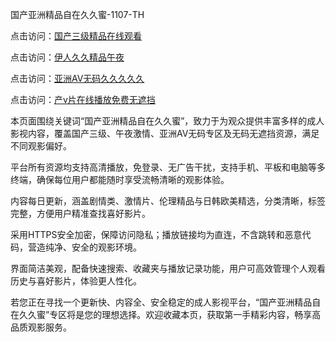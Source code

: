 国产亚洲精品自在久久蜜-1107-TH

点击访问：<a href="https://heiliaowt0d7p.pages.dev">国产三级精品在线观看</a>

点击访问：<a href="https://heiliaoxwd5i8.pages.dev">伊人久久精品午夜</a>

点击访问：<a href="https://heiliaoow5kzm.pages.dev">亚洲AV无码久久久久久</a>

点击访问：<a href="https://heiliaoga6s9v.pages.dev">产v片在线播放免费无遮挡</a>

本页面围绕关键词“国产亚洲精品自在久久蜜”，致力于为观众提供丰富多样的成人影视内容，覆盖国产三级、午夜激情、亚洲AV无码专区及无码无遮挡资源，满足不同观影偏好。

平台所有资源均支持高清播放，免登录、无广告干扰，支持手机、平板和电脑等多终端，确保每位用户都能随时享受流畅清晰的观影体验。

内容每日更新，涵盖剧情类、激情片、伦理精品与日韩欧美精选，分类清晰，标签完整，方便用户精准查找喜好影片。

采用HTTPS安全加密，保障访问隐私；播放链接均为直连，不含跳转和恶意代码，营造纯净、安全的观影环境。

界面简洁美观，配备快速搜索、收藏夹与播放记录功能，用户可高效管理个人观看历史与喜好影片，体验更人性化。

若您正在寻找一个更新快、内容全、安全稳定的成人影视平台，“国产亚洲精品自在久久蜜”专区将是您的理想选择。欢迎收藏本页，获取第一手精彩内容，畅享高品质观影服务。

<span style="display:none;">[Canonical link](https://github.com/tw6794/av7934)</span>
